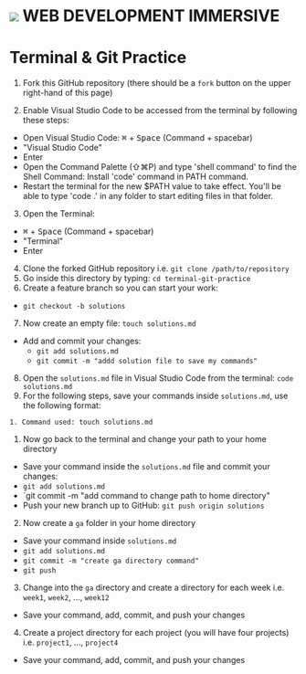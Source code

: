 # ![](https://ga-dash.s3.amazonaws.com/production/assets/logo-9f88ae6c9c3871690e33280fcf557f33.png)  WEB DEVELOPMENT IMMERSIVE

# Terminal & Git Practice

1. Fork this GitHub repository (there should be a `fork` button on the upper right-hand of this page)

2. Enable Visual Studio Code to be accessed from the terminal by following these steps:
  - Open Visual Studio Code: <kbd>⌘</kbd> + <kbd>Space</kbd> (Command + spacebar)
  - "Visual Studio Code"
  - Enter
  - Open the Command Palette (⇧⌘P) and type 'shell command' to find the Shell Command: Install 'code' command in PATH command.
  - Restart the terminal for the new $PATH value to take effect. You'll be able to type 'code .' in any folder to start editing files in that folder.

3. Open the Terminal:
  - <kbd>⌘</kbd> + <kbd>Space</kbd> (Command + spacebar)
  - "Terminal"
  - Enter
4. Clone the forked GitHub repository i.e. `git clone /path/to/repository`
5. Go inside this directory by typing: `cd terminal-git-practice`
6. Create a feature branch so you can start your work:
- `git checkout -b solutions`
7. Now create an empty file: `touch solutions.md`
- Add and commit your changes:
  - `git add solutions.md`
  - `git commit -m "addd solution file to save my commands"`
8. Open the `solutions.md` file in Visual Studio Code from the terminal: `code solutions.md`
9. For the following steps, save your commands inside `solutions.md`, use the following format:
```
1. Command used: touch solutions.md
```
  1. Now go back to the terminal and change your path to your home directory
  - Save your command inside the `solutions.md` file and commit your changes:
  - `git add solutions.md`
  - `git commit -m "add command to change path to home directory"
  - Push your new branch up to GitHub: `git push origin solutions`
  2. Now create a `ga` folder in your home directory
  - Save your command inside `solutions.md`
  - `git add solutions.md`
  - `git commit -m "create ga directory command"`
  - `git push`
  3. Change into the `ga` directory and create a directory for each week i.e. `week1`, `week2`, ..., `week12`
  - Save your command, add, commit, and push your changes
  4. Create a project directory for each project (you will have four projects) i.e. `project1`, ..., `project4`
  - Save your command, add, commit, and push your changes

